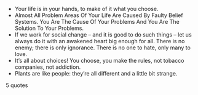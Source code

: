  - Your life is in your hands, to make of it what you choose.
 - Almost All Problem Areas Of Your Life Are Caused By Faulty Belief Systems. You Are The Cause Of Your Problems And You Are The Solution To Your Problems.
 - If we work for social change – and it is good to do such things – let us always do it with an awakened heart big enough for all. There is no enemy; there is only ignorance. There is no one to hate, only many to love.
 - It’s all about choices! You choose, you make the rules, not tobacco companies, not addiction.
 - Plants are like people: they’re all different and a little bit strange.

5 quotes